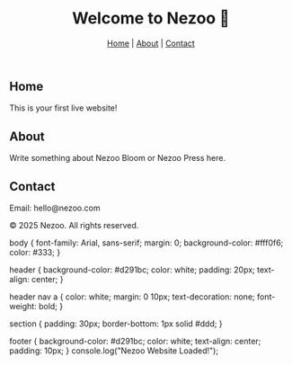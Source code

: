 <!DOCTYPE html>
<html lang="en">
<head>
  <meta charset="UTF-8">
  <meta name="viewport" content="width=device-width, initial-scale=1.0">
  <title>Nezoo Website</title>
  <link rel="stylesheet" href="style.css">
</head>
<body>
  <header>
    <h1>Welcome to Nezoo 🌸</h1>
    <nav>
      <a href="#home">Home</a> |
      <a href="#about">About</a> |
      <a href="#contact">Contact</a>
    </nav>
  </header>

  <section id="home">
    <h2>Home</h2>
    <p>This is your first live website!</p>
  </section>

  <section id="about">
    <h2>About</h2>
    <p>Write something about Nezoo Bloom or Nezoo Press here.</p>
  </section>

  <section id="contact">
    <h2>Contact</h2>
    <p>Email: hello@nezoo.com</p>
  </section>

  <footer>
    <p>© 2025 Nezoo. All rights reserved.</p>
  </footer>

  <script src="script.js"></script>
</body>
</html>
body {
  font-family: Arial, sans-serif;
  margin: 0;
  background-color: #fff0f6;
  color: #333;
}

header {
  background-color: #d291bc;
  color: white;
  padding: 20px;
  text-align: center;
}

header nav a {
  color: white;
  margin: 0 10px;
  text-decoration: none;
  font-weight: bold;
}

section {
  padding: 30px;
  border-bottom: 1px solid #ddd;
}

footer {
  background-color: #d291bc;
  color: white;
  text-align: center;
  padding: 10px;
}
console.log("Nezoo Website Loaded!");
